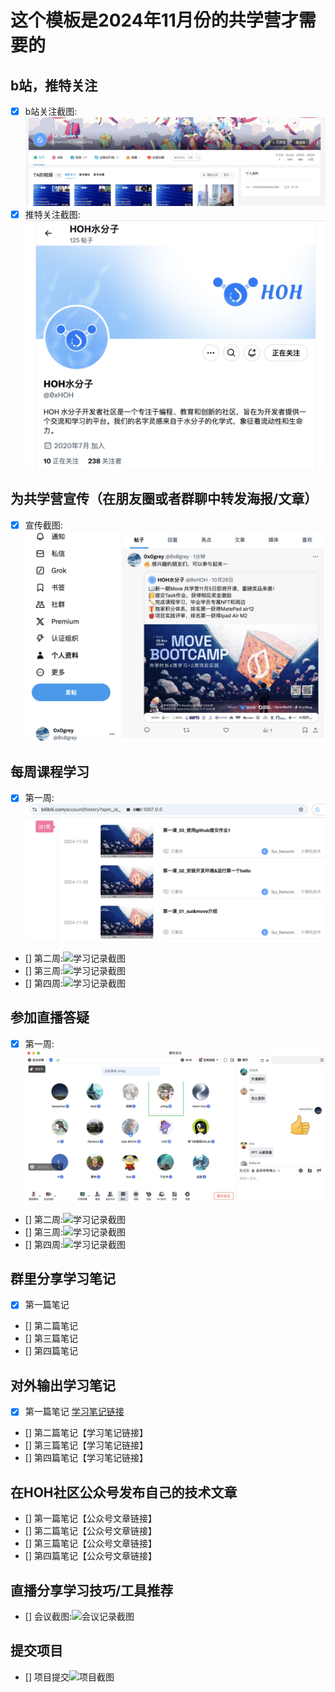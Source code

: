 # 这个模板是2024年11月份的共学营才需要的

## b站，推特关注

- [x] b站关注截图: ![b站关注截图](./images/follow_bilibili.png)
- [x] 推特关注截图: ![b站关注截图](./images/follow_x.png)

## 为共学营宣传（在朋友圈或者群聊中转发海报/文章）

- [x] 宣传截图:![宣传截图](./images/retweet.png)

## 每周课程学习

- [x] 第一周:![学习记录截图](./images/videos_1.png)
- [] 第二周:![学习记录截图](./images/你的图片地址)
- [] 第三周:![学习记录截图](./images/你的图片地址)
- [] 第四周:![学习记录截图](./images/你的图片地址)

## 参加直播答疑

- [x] 第一周:![学习记录截图](./images/meeting_1.png)
- [] 第二周:![学习记录截图](./images/你的图片地址)
- [] 第三周:![学习记录截图](./images/你的图片地址)
- [] 第四周:![学习记录截图](./images/你的图片地址)

## 群里分享学习笔记

- [x] 第一篇笔记
- [] 第二篇笔记
- [] 第三篇笔记
- [] 第四篇笔记

## 对外输出学习笔记

- [x] 第一篇笔记 [学习笔记链接](https://learnblockchain.cn/article/9814)
- [] 第二篇笔记【学习笔记链接】
- [] 第三篇笔记【学习笔记链接】
- [] 第四篇笔记【学习笔记链接】

## 在HOH社区公众号发布自己的技术文章

- [] 第一篇笔记【公众号文章链接】
- [] 第二篇笔记【公众号文章链接】
- [] 第三篇笔记【公众号文章链接】
- [] 第四篇笔记【公众号文章链接】

## 直播分享学习技巧/工具推荐

- [] 会议截图:![会议记录截图](./images/你的图片地址)

## 提交项目

- [] 项目提交![项目截图](./images/你的图片地址)
